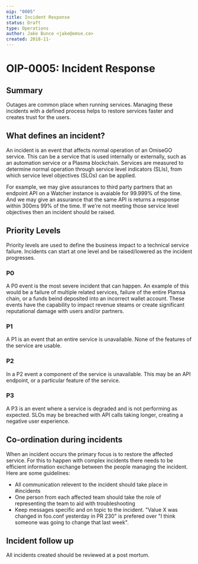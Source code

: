 ```yaml
---
oip: "0005"
title: Incident Response
status: Draft
type: Operations
author: Jake Bunce <jake@omse.co>
created: 2018-11-
---
```


# OIP-0005: Incident Response 

## Summary

Outages are common place when running services. Managing these incidents with a defined process helps to restore services faster and creates trust for the users.

## What defines an incident?

An incident is an event that affects normal operation of an OmiseGO service. This can be a service that is used internally or externally, such as an automation service or a Plasma blockchain. Services are measured to determine normal operation through service level indicators (SLIs), from which service level objectives (SLOs) can be applied.

For example, we may give assurances to third party partners that an endpoint API on a Watcher instance is avaiable for 99.999% of the time. And we may give an assurance that the same API is returns a response within 300ms 99% of the time. If we're not meeting those service level objectives then an incident should be raised.

## Priority Levels

Priority levels are used to define the business impact to a technical service failure. Incidents can start at one level and be raised/lowered as the incident progresses.

### P0

A P0 event is the most severe incident that can happen. An example of this would be a failure of multiple related services, failure of the entire Plamsa chain, or a funds beind deposited into an incorrect wallet account. These events have the capability to impact revenue steams or create significant reputational damage with users and/or partners.

### P1

A P1 is an event that an entire service is unavailable. None of the features of the service are usable. 

### P2

In a P2 event a component of the service is unavailable. This may be an API endpoint, or a particular feature of the service.

### P3

A P3 is an event where a service is degraded and is not performing as expected. SLOs may be breached with API calls taking longer, creating a negative user experience. 
 
## Co-ordination during incidents

When an incident occurs the primary focus is to restore the affected service. For this to happen with complex incidents there needs to be efficient information exchange between the people managing the incident. Here are some guidelines: 

- All communication relevent to the incident should take place in #incidents
- One person from each affected team should take the role of representing the team to aid with troubleshooting
- Keep messages specific and on topic to the incident. "Value X was changed in foo.conf yesterday in PR 230" is prefered over "I think someone was going to change that last week".

## Incident follow up

All incidents created should be reviewed at a post mortum.
